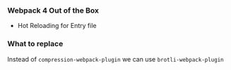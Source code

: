 ### Webpack 4 Out of the Box
  - Hot Reloading for Entry file


### What to replace
Instead of `compression-webpack-plugin` we can use `brotli-webpack-plugin`